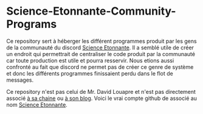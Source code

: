 # Science-Etonnante-Community-Programs

Ce repository sert à héberger les différent programmes produit par les gens de la communauté du discord [Science Etonnante](https://discord.gg/science-etonnante-1043549117143588874). Il a semblé utile de créer un endroit qui permettrait de centraliser le code produit par la communauté car toute production est utile et pourra resservir. Nous etions aussi confronté au fait que discord ne permet pas de créer ce genre de système et donc les différents programmes finissaient perdu dans le flot de messages.

Ce repository n'est pas celui de Mr. David Louapre et n'est pas directement associé [à sa chaine](https://www.youtube.com/@ScienceEtonnante) ou [à son blog](https://scienceetonnante.com/).
Voici le vrai compte github de associé au nom [Science Etonnante](https://github.com/scienceetonnante).

